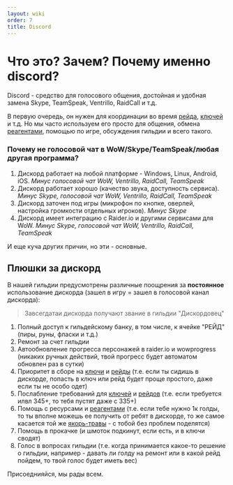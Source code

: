 ```yaml
---
layout: wiki
order: 7
title: Discord
---
```


# Что это? Зачем? Почему именно discord?

Discord - средство для голосового общения, достойная и удобная замена Skype, TeamSpeak, Ventrillo, RaidCall и т.д.

В первую очередь, он нужен для координации во время [рейда](/wiki/raid), [ключей](/wiki/keystones) и т.д.
Но мы часто используем его просто для общения, обмена [реагентами](/wiki/reagents), помощью по игре, обсуждения гильдии и всего такого.

### Почему не голосовой чат в WoW/Skype/TeamSpeak/любая другая программа?

1. Дискорд работает на любой платформе - Windows, Linux, Android, iOS. _Минус голосовой чат WoW, Ventrillo, RaidCall, TeamSpeak_
2. Дискорд работает хорошо (качество звука, доступность сервиса). _Минус Skype, голосовой чат WoW, Ventrillo, RaidCall, TeamSpeak_
3. Дискорд заточен под игры (микрофон по кнопке, оверлей, настройка громкости отдельных игроков). _Минус Skype_
4. Дискорд имеет интеграцию с Raider.io и другими сервисами для WoW. _Минус Skype, голосовой чат WoW, Ventrillo, RaidCall, TeamSpeak_

И еще куча других причин, но эти - основные.

## Плюшки за дискорд

В нашей гильдии предусмотрены различные поощрения за **постоянное** использование дискорда (зашел в игру = зашел в голосовой канал дискорда):

> Завсегдатаи дискорда получают звание в гильдии "Дискордовец"

1. Полный доступ к гильдейскому банку, в том числе, к ячейке "РЕЙД" (пиры, руны, фласки и т.д.)
2. Ремонт за счет гильдии
3. Автообновление прогресса персонажей в raider.io и wowprogress (никаких ручных действий, твой прогресс будет автоматом обновлен раз в сутки)
4. Приоритет в сборе на [ключи](/wiki/keystones) и [рейды](/wiki/raid) (т.е. если ты сидишь в дискорде, попасть в ключ или рейд будет проще простого, даже если ты не особо одет)
5. Послабление требований для [ключей](/wiki/keystones) и [рейдов](/wiki/raid) (т.е. если требуется илвл 345+, то тебя пустят даже с 335+)
6. Помощь с ресурсами и [реагентами](/wiki/reagents) (т.е. если тебе нужно 1к голды, то ты вполне можешь ее получить от ребят в дискорде, то же самое касается той же [якорь-травы](/wiki/reagents) - с тобой без проблем поделятся)
7. Помощь в прокачке (и шмоток подкинут, если есть, и в ключи сводят)
8. Голос в вопросах гильдии (т.е. когда принимается какое-то решение о гильдии, например - давать ли голду на ремонт или в какой рейд пойдем, то твой голос будет иметь вес)

Присоеднияйся, мы рады всем.
